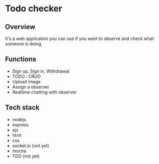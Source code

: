 # Todo checker

## Overview
It's a web application you can use if you want to observe and check what someone is doing.

## Functions
- Sign up, Sign in, Withdrawal
- TODO : CRUD
- Upload image
- Assign a observer
- Realtime chatting with observer

## Tech stack
- nodejs
- express
- ejs
- html
- css
- socket.io (not yet)
- mocha  
- TDD (not yet)
